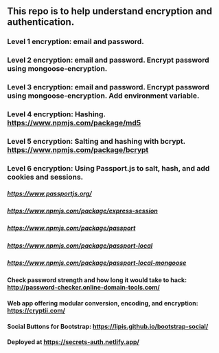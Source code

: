 ## This repo is to help understand encryption and authentication.

### Level 1 encryption: email and password.

### Level 2 encryption: email and password. Encrypt password using mongoose-encryption.

### Level 3 encryption: email and password. Encrypt password using mongoose-encryption. Add environment variable.

### Level 4 encryption: Hashing. https://www.npmjs.com/package/md5

### Level 5 encryption: Salting and hashing with bcrypt. https://www.npmjs.com/package/bcrypt

### Level 6 encryption: Using Passport.js to salt, hash, and add cookies and sessions.

##### https://www.passportjs.org/

##### https://www.npmjs.com/package/express-session

##### https://www.npmjs.com/package/passport

##### https://www.npmjs.com/package/passport-local

##### https://www.npmjs.com/package/passport-local-mongoose

#### Check password strength and how long it would take to hack: http://password-checker.online-domain-tools.com/

#### Web app offering modular conversion, encoding, and encryption: https://cryptii.com/

#### Social Buttons for Bootstrap: https://lipis.github.io/bootstrap-social/

#### Deployed at https://secrets-auth.netlify.app/
